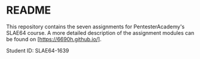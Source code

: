 # README

This repository contains the seven assignments for PentesterAcademy's SLAE64 course. A more detailed description of the assignment modules can be found on [https://6690h.github.io/].

Student ID: SLAE64-1639
